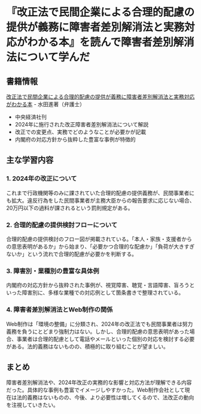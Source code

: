 # 『改正法で民間企業による合理的配慮の提供が義務に障害者差別解消法と実務対応がわかる本』を読んで障害者差別解消法について学んだ

## 書籍情報
[改正法で民間企業による合理的配慮の提供が義務に障害者差別解消法と実務対応がわかる本](https://www.amazon.co.jp/%E6%94%B9%E6%AD%A3%E6%B3%95%E3%81%A7%E6%B0%91%E9%96%93%E4%BC%81%E6%A5%AD%E3%81%AB%E3%82%88%E3%82%8B%E5%90%88%E7%90%86%E7%9A%84%E9%85%8D%E6%85%AE%E3%81%AE%E6%8F%90%E4%BE%9B%E3%81%8C%E7%BE%A9%E5%8B%99%E3%81%AB%E9%9A%9C%E5%AE%B3%E8%80%85%E5%B7%AE%E5%88%A5%E8%A7%A3%E6%B6%88%E6%B3%95%E3%81%A8%E5%AE%9F%E5%8B%99%E5%AF%BE%E5%BF%9C%E3%81%8C%E3%82%8F%E3%81%8B%E3%82%8B%E6%9C%AC-%E6%B0%B4%E7%94%B0-%E9%80%B2/dp/4502475416) - 水田進著（弁護士）
- 中央経済社刊
- 2024年に施行された改正障害者差別解消法について解説
- 改正での変更点、実務でどのようなことが必要かが記載
- 内閣府の対応方針から抜粋した豊富な事例が特徴的

## 主な学習内容

### 1. 2024年の改正について
これまで行政機関等のみに課されていた合理的配慮の提供義務が、民間事業者にも拡大。違反行為をした民間事業者が主務大臣からの報告要求に応じない場合、20万円以下の過料が課されるという罰則規定がある。

### 2. 合理的配慮の提供検討フローについて
合理的配慮の提供検討のフロー図が掲載されている。「本人・家族・支援者からの意思表明があるか」から始まり、「必要かつ合理的な配慮か」「負荷が大きすぎないか」という流れで合理的配慮が必要かを判断する。

### 3. 障害別・業種別の豊富な具体例
内閣府の対応方針から抜粋された事例が、視覚障害、聴覚・言語障害、盲ろうといった障害別に、多様な業種での対応例として箇条書きで整理されている。
### 4. 障害者差別解消法とWeb制作の関係
Web制作は「環境の整備」に分類され、2024年の改正法でも民間事業者は努力義務を負うにとどまり強制力はない。しかし、合理的配慮の意思表明があった場合、事業者は合理的配慮として電話やメールといった個別の対応を検討する必要がある。法的義務はないものの、積極的に取り組むことが望ましい。

## まとめ
障害者差別解消法や、2024年改正の実務的な影響と対応方法が理解できる内容だった。具体的な事例も豊富でイメージしやすかった。Web制作会社として現在は法的義務はないものの、今後、より必要性は増してくるので、法改正の動向を注視していきたい。
